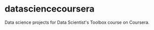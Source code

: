 datasciencecoursera
===================

Data science projects for Data Scientist's Toolbox course on Coursera.
